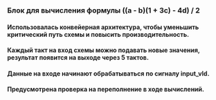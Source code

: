 ### Блок для вычисления формулы ((a - b)(1 + 3c) - 4d) / 2

#### Использовалась конвейерная архитектура, чтобы уменьшить критический путь схемы и повысить производительность.
#### Каждый такт на вход схемы можно подавать новые значения, результат появится на выходе через 5 тактов.
#### Данные на входе начинают обрабатываться по сигналу input_vld.
#### Предусмотрена проверка на переполнение в ходе вычислений.